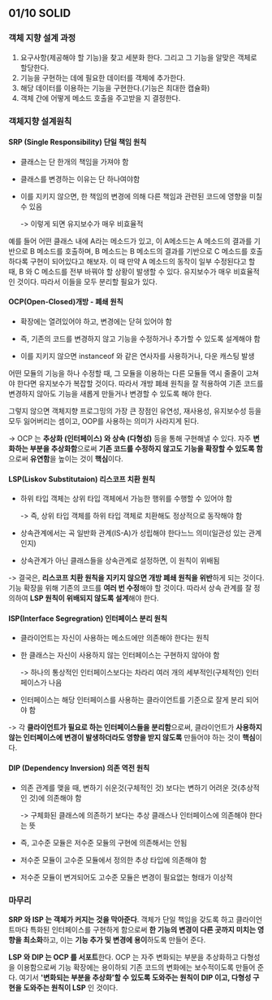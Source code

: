 ## 01/10 SOLID

### 객체 지향 설계 과정



1. 요구사항(제공해야 할 기능)을 찾고 세분화 한다. 그리고 그 기능을 알맞은 객체로 할당한다.
2. 기능을 구현하는 데에 필요한 데이터를 객체에 추가한다.
3. 해당 데이터를 이용하는 기능을 구현한다.(기능은 최대한 캡슐화)
4. 객체 간에 어떻게 메소드 호출을 주고받을 지 결정한다.



### 객체지향 설계원칙

#### SRP (Single Responsibility) 단일 책임 원칙



- 클래스는 단 한개의 책임을 가져야 함

- 클래스를 변경하는 이유는 단 하나여야함

- 이를 지키지 않으면, 한 책임의 변경에 의해 다른 책임과 관련된 코드에 영향을 미칠 수 있음

  -> 이렇게 되면 유지보수가 매우 비효율적

  

예를 들어 어떤 클래스 내에 A라는 메소드가 있고, 이 A메소드는 A 메소드의 결과를 기반으로 B 메소드를 호출하며, B 메소드는 B 메소드의 결과를 기반으로 C 메소드를 호출하다록 구현이 되어있다고 해보자. 이 때 만약 A 메소드의 동작이 일부 수정된다고 할 때, B 와 C 메소드를 전부 바꿔야 할 상황이 발생할 수 있다. 유지보수가 매우 비효율적인 것이다. 따라서 이들을 모두 분리할 필요가 있다.



#### OCP(Open-Closed)개방 - 폐쇄 원칙



-  확장에는 열려있어야 하고, 변경에는 닫혀 있어야 함

- 즉, 기존의 코드를 변경하지 않고 기능을 수정하거나 추가할 수 있도록 설계해야 함

- 이를 지키지 않으면 instanceof 와 같은 연사자를 사용하거나, 다운 캐스팅 발생

  

어떤 모듈의 기능을 하나 수정할 때, 그 모듈을 이용하는 다른 모듈들 역시 줄줄이 고쳐야 한다면 유지보수가 복잡할 것이다. 따라서 개방 폐쇄 원칙을 잘 적용하여 기존 코드를 변경하지 않아도 기능을 새롭게 만들거나 변경할 수 있도록 해야 한다.

그렇지 않으면 객체지향 프로그밍의 가장 큰 장점인 유연성, 재사용성, 유지보수성 등을 모두 잃어버리는 셈이고, OOP를 사용하는 의미가 사라지게 된다.

-> OCP 는 **추상화 (인터페이스) 와 상속 (다형성)** 등을 통해 구현해낼 수 있다. 자주 **변화하는 부분을 추상화함**으로써 **기존 코드를 수정하지 않고도 기능을 확장할 수 있도록 함**으로써 **유연함**을 높이는 것이 **핵심**이다.



#### LSP(Liskov Substitutaion) 리스코프 치환 원칙

- 하위 타입 객체는 상위 타입 객체에서 가능한 행위를 수행할 수 있어야 함

  -> 즉, 상위 타입 객체를 하위 타입 객체로 치환해도 정상적으로 동작해야 함

- 상속관계에서는 곡 일반화 관계(IS-A)가 성립해야 한다느느 의미(일관성 있는 관계인지)
- 상속관계가 아닌 클래스들을 상속관계로 설정하면, 이 원칙이 위배됨



->  결국은, **리스코프 치환 원칙을 지키지 않으면 개방 폐쇄 원칙을 위반**하게 되는 것이다. 기능 확장을 위해 기존의 코드를 **여러 번 수정**해야 할 것이다. 따라서 상속 관계를 잘 정의하여 **LSP 원칙이 위배되지 않도록 설계**해야 한다.



#### ISP(Interface Segregration) 인터페이스 분리 원칙

- 클라이언트는 자신이 사용하는 메소드에만 의존해야 한다는 원칙

- 한 클래스는 자신이 사용하지 않는 인터페이스는 구현하지 않아야 함

  -> 하나의 통상적인 인터페이스보다는 차라리 여러 개의 세부적인(구체적인) 인터페이스가 나음

- 인터페이스는 해당 인터페이스를 사용하는 클라이언트를 기준으로 잘게 분리 되어야 함



->  각 **클라이언트가 필요로 하는 인터페이스들을 분리함**으로써, 클라이언트가 **사용하지 않는 인터페이스에 변경이 발생하더라도 영향을 받지 않도록** 만들어야 하는 것이 **핵심**이다.



#### DIP (Dependency Inversion) 의존 역전 원칙

- 의존 관계를 맺을 때, 변하기 쉬운것(구체적인 것) 보다는 변하기 어려운 것(추상적인 것)에 의존해야 함

  -> 구체화된 클래스에 의존하기 보다는 추상 클래스나 인터페이스에 의존해야 한다는 뜻



- 즉, 고수준 모듈은 저수준 모듈의 구현에 의존해서는 안됨
- 저수준 모듈이 고수준 모듈에서 정의한 추상 타입에 의존해야 함
- 저수준 모듈이 변겨되어도 고수준 모듈은 변경이 필요없는 형태가 이상적



### 마무리

**SRP 와 ISP 는 객체가 커지는 것을 막아준다**. 객체가 단일 책임을 갖도록 하고 클라이언트마다 특화된 인터페이스를 구현하게 함으로써 **한 기능의 변경이 다른 곳까지 미치는 영향을 최소화**하고, 이는 **기능 추가 및 변경에 용이**하도록 만들어 준다.

**LSP 와 DIP 는 OCP 를 서포트**한다. OCP 는 자주 변화되는 부분을 추상화하고 다형성을 이용함으로써 기능 확장에는 용이하되 기존 코드의 변화에는 보수적이도록 만들어 준다. 여기서 **'변화되는 부분을 추상화'할 수 있도록 도와주는 원칙이 DIP 이고, 다형성 구현을 도와주는 원칙이 LSP** 인 것이다.

